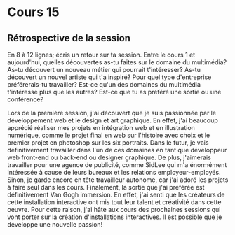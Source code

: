 # Cours 15
## Rétrospective de la session

En 8 à 12 lignes; écris un retour sur ta session. Entre le cours 1 et aujourd'hui, quelles découvertes as-tu faites sur le domaine du multimédia? As-tu découvert un nouveau métier qui pourrait t'intéresser? As-tu découvert un nouvel artiste qui t'a inspiré? Pour quel type d'entreprise préférerais-tu travailler? Est-ce qu'un des domaines du multimédia t'intéresse plus que les autres? Est-ce que tu as préféré une sortie ou une conférence? 

Lors de la première session, j'ai découvert que je suis passionnée par le développement web et le design et art graphique. En effet, j'ai beaucoup apprécié réaliser mes projets en intégration web et en illustration numérique, comme le projet final en web sur l'histoire avec choix et le premier projet en photoshop sur les six portraits. Dans le futur, je vais définitivement travailler dans l'un de ces domaines en tant que développeur web front-end ou back-end ou designer graphique. De plus, j'aimerais travailler pour une agence de publicité, comme SidLee qui m'a énormément intéressée à cause de leurs bureaux et les relations employeur-employés. Sinon, je garde encore en tête travailleur autonome, car j'ai adoré les projets à faire seul dans les cours. Finalement, la sortie que j'ai préférée est définitivement Van Gogh immersion. En effet, j'ai senti que les créateurs de cette installation interactive ont mis tout leur talent et créativité dans cette oeuvre. Pour cette raison, j'ai hâte aux cours des prochaines sessions qui vont porter sur la création d'installations interactives. Il est possible que je développe une nouvelle passion!
